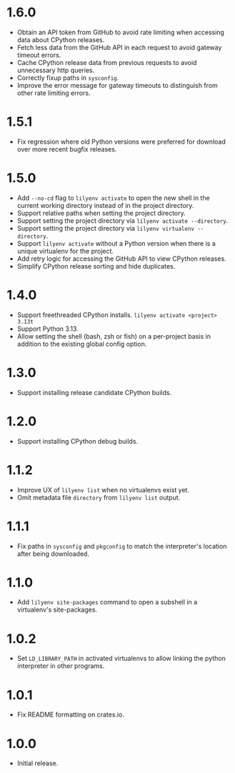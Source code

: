 # 1.6.0

* Obtain an API token from GitHub to avoid rate limiting when accessing data about CPython releases.
* Fetch less data from the GitHub API in each request to avoid gateway timeout errors.
* Cache CPython release data from previous requests to avoid unnecessary http queries.
* Correctly fixup paths in `sysconfig`.
* Improve the error message for gateway timeouts to distinguish from other rate limiting errors.

# 1.5.1

* Fix regression where old Python versions were preferred for download over more recent bugfix releases.

# 1.5.0

* Add `--no-cd` flag to `lilyenv activate` to open the new shell in the current working directory instead of in the project directory.
* Support relative paths when setting the project directory.
* Support setting the project directory via `lilyenv activate --directory`.
* Support setting the project directory via `lilyenv virtualenv --directory`.
* Support `lilyenv activate` without a Python version when there is a unique virtualenv for the project.
* Add retry logic for accessing the GitHub API to view CPython releases.
* Simplify CPython release sorting and hide duplicates.

# 1.4.0

* Support freethreaded CPython installs. `lilyenv activate <project> 3.13t`
* Support Python 3.13.
* Allow setting the shell (bash, zsh or fish) on a per-project basis in addition to the existing global config option.

# 1.3.0

* Support installing release candidate CPython builds.

# 1.2.0

* Support installing CPython debug builds.

# 1.1.2

* Improve UX of `lilyenv list` when no virtualenvs exist yet.
* Omit metadata file `directory` from `lilyenv list` output.

# 1.1.1

* Fix paths in `sysconfig` and `pkgconfig` to match the interpreter's location after being downloaded.

# 1.1.0

* Add `lilyenv site-packages` command to open a subshell in a virtualenv's site-packages.

# 1.0.2

* Set `LD_LIBRARY_PATH` in activated virtualenvs to allow linking the python interpreter in other programs.

# 1.0.1

* Fix README formatting on crates.io.

# 1.0.0

* Initial release.
